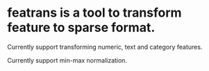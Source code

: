 # featrans is a tool to transform feature to sparse format.

Currently support transforming numeric, text and category features.

Currently support min-max normalization.